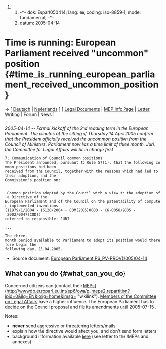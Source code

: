 1.  1.  -\*- dok: Euparl050414; lang: en; coding: iso-8859-1; mode:
        fundamental; -\*-
    2.  datum: 2005-04-14

# Time is running: European Parliament received \"uncommon\" position {#time_is_running_european_parliament_received_uncommon_position}

-\> \[ [ Deutsch](Euparl050414De "wikilink") \|
[Nederlands](http://www.ffii.be/schrijfactie/ep "wikilink") \] \[ [
Legal Documents](SwpatLegDocsEn "wikilink") \| [ MEP Info
Page](Plen05En "wikilink") \| [ Letter Writing](SwpatxatraEn "wikilink")
\|
[Forum](http://lists.ffii.org/mailman/listinfo/europarl-parl/ "wikilink")
\| [ News](SwpatcninoEn "wikilink") \]

------------------------------------------------------------------------

*2005-04-14 \-- Formal kickoff of the 2nd reading term in the European
Parliament. The minutes of the sitting of Thursday 14 April 2005 confirm
that the President officially received the uncommon position from the
Council of Ministers. Parliament now has a time limit of three month.
Juri, the Committee for Legal Affairs will be in charge first*

`7. Communication of Council common positions`\
`The President announced, pursuant to Rule 57(1), that the following common positions had been`\
`received from the Council, together with the reasons which had led to their adoption, and the`\
`Commission's position on:`

`- Common position adopted by the Council with a view to the adoption of a Directive of the`\
`European Parliament and of the Council on the patentability of computer-implemented inventions`\
`(11979/1/2004 - 16120/2004 - COM(2005)0083 - C6-0058/2005 - 2002/0047(COD))`\
`referred to responsible: JURI`

`...`

`The three-month period available to Parliament to adopt its position would therefore begin the`\
`following day, 15.04.2005.`

-   Source document: [European Parliament
    P6_PV-PROV(2005)04-14](http://www2.europarl.eu.int/omk/sipade2?PUBREF=-//EP//NONSGML+PV+20050414+SIT+DOC+PDF+V0//EN&LEVEL=2&NAV=X "wikilink")

## What can you do {#what_can_you_do}

Concerned citizens can [contact their
[MEPs](MEPs "wikilink")](http://wwwdb.europarl.eu.int/ep6/owa/p_meps2.repartition?ipid=0&ilg=EN&iorig=home&imsg= "wikilink").
[Members of the Committee on Legal
Affairs](http://wwwdb.europarl.eu.int/ep6/owa/p_meps.short_list?ipid=0&ilg=EN&iorig=&iname=&isex=.&ictry=.&iukreg=.&iukconst=.&ipolgrp=.&icom=C16&idel=.&iothbody=.&ipos=1&ipv=1&iaction=search&imode=&ireturn= "wikilink")
have a higher influence. The European Parliament has to decide on the
Council proposal and file its amendments until 2005-07-15 .

Notes:

-   **never** send aggressive or threatening letters/mails
-   explain how the directive would affect you, and don\'t send form
    letters
-   background information available
    [here](http://wiki.ffii.org/Plen05En "wikilink") (see letter to the
    !MEPs and annexes)
